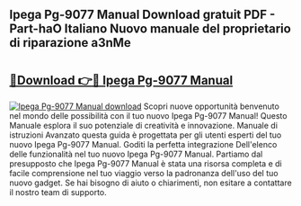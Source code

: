 ## Ipega Pg-9077 Manual Download gratuit PDF - Part-haO Italiano Nuovo manuale del proprietario di riparazione a3nMe

# <h2><a href="http://dfgn1b.blite.top/?on=Ipega+Pg-9077+Manual">🔗Download 👉🔴 Ipega Pg-9077 Manual</a></h2>

[![Ipega Pg-9077 Manual download](https://i.imgur.com/lujVjoI.png)](http://dfgn1b.blite.top/?on=Ipega+Pg-9077+Manual)
Scopri nuove opportunità benvenuto nel mondo delle possibilità con il tuo nuovo Ipega Pg-9077 Manual! Questo Manuale esplora il suo potenziale di creatività e innovazione. Manuale di istruzioni Avanzato questa guida è progettata per gli utenti esperti del tuo nuovo Ipega Pg-9077 Manual. Goditi la perfetta integrazione Dell'elenco delle funzionalità nel tuo nuovo Ipega Pg-9077 Manual. Partiamo dal presupposto che Ipega Pg-9077 Manual è stata una risorsa completa e di facile comprensione nel tuo viaggio verso la padronanza dell'uso del tuo nuovo gadget. Se hai bisogno di aiuto o chiarimenti, non esitare a contattare il nostro team di supporto.

